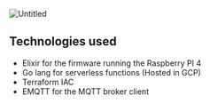 ![Untitled](https://user-images.githubusercontent.com/11717131/209890101-50218604-d6ff-4e96-8e35-ca7a4688346f.jpg)

## Technologies used

- Elixir for the firmware running the Raspberry PI 4
- Go lang for serverless functions (Hosted in GCP)
- Terraform IAC
- EMQTT for the MQTT broker client
